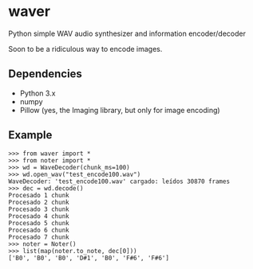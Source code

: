 # waver
Python simple WAV audio synthesizer and information encoder/decoder

Soon to be a ridiculous way to encode images.

## Dependencies
- Python 3.x
- numpy
- Pillow (yes, the Imaging library, but only for image encoding)

## Example
```
>>> from waver import *
>>> from noter import *
>>> wd = WaveDecoder(chunk_ms=100)
>>> wd.open_wav("test_encode100.wav")
WaveDecoder: 'test_encode100.wav' cargado: leídos 30870 frames
>>> dec = wd.decode()
Procesado 1 chunk
Procesado 2 chunk
Procesado 3 chunk
Procesado 4 chunk
Procesado 5 chunk
Procesado 6 chunk
Procesado 7 chunk
>>> noter = Noter()
>>> list(map(noter.to_note, dec[0]))
['B0', 'B0', 'B0', 'D#1', 'B0', 'F#6', 'F#6']
```
